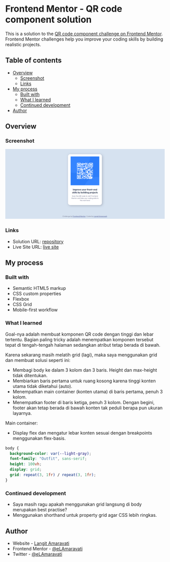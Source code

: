 # Frontend Mentor - QR code component solution

This is a solution to the [QR code component challenge on Frontend Mentor](https://www.frontendmentor.io/challenges/qr-code-component-iux_sIO_H). Frontend Mentor challenges help you improve your coding skills by building realistic projects.

## Table of contents

- [Overview](#overview)
  - [Screenshot](#screenshot)
  - [Links](#links)
- [My process](#my-process)
  - [Built with](#built-with)
  - [What I learned](#what-i-learned)
  - [Continued development](#continued-development)
- [Author](#author)

## Overview

### Screenshot

![](./images/screenshot.png)

### Links

- Solution URL: [repository](https://github.com/eLAmaravati/qr-code-component)
- Live Site URL: [live site](https://elamaravati.github.io/qr-code-component/)

## My process

### Built with

- Semantic HTML5 markup
- CSS custom properties
- Flexbox
- CSS Grid
- Mobile-first workflow

### What I learned

Goal-nya adalah membuat komponen QR code dengan tinggi dan lebar tertentu. Bagian paling tricky adalah menempatkan komponen tersebut tepat di tengah-tengah halaman sedangkan atribut tetap berada di bawah.

Karena sekarang masih melatih grid (lagi), maka saya menggunakan grid dan membuat solusi seperti ini:

- Membagi body ke dalam 3 kolom dan 3 baris. Height dan max-height tidak ditentukan.
- Membiarkan baris pertama untuk ruang kosong karena tinggi konten utama tidak diketahui (auto).
- Menempatkan main container (konten utama) di baris pertama, penuh 3 kolom.
- Menempatkan footer di baris ketiga, penuh 3 kolom. Dengan begini, footer akan tetap berada di bawah konten tak peduli berapa pun ukuran layarnya.

Main container:

- Display flex dan mengatur lebar konten sesuai dengan breakpoints menggunakan flex-basis.

```css
body {
  background-color: var(--light-gray);
  font-family: "Outfit", sans-serif;
  height: 100vh;
  display: grid;
  grid: repeat(3, 1fr) / repeat(3, 1fr);
}
```

### Continued development

- Saya masih ragu apakah menggunakan grid langsung di body merupakan best practise?
- Menggunakan shorthand untuk property grid agar CSS lebih ringkas.

## Author

- Website - [Langit Amaravati](https://www.langitamaravati.com)
- Frontend Mentor - [@eLAmaravati](https://www.frontendmentor.io/profile/eLAmaravati)
- Twitter - [@eLAmaravati](https://www.twitter.com/elamaravati)

